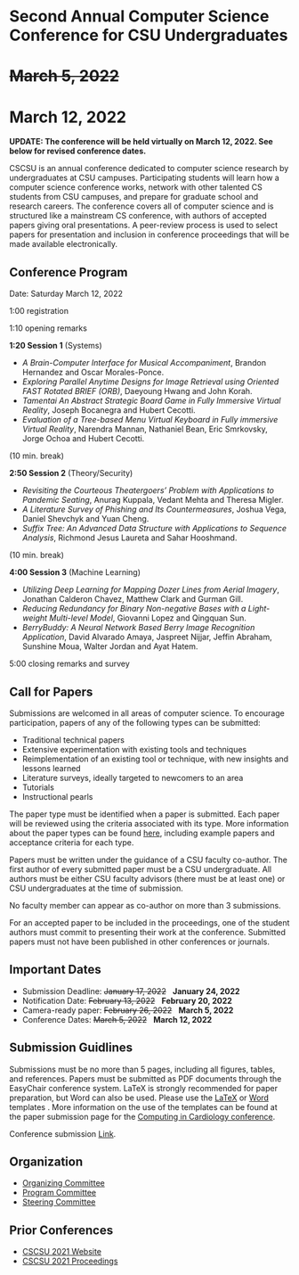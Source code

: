 # Second Annual Computer Science Conference for CSU Undergraduates
# ~~March 5, 2022~~ 
# March 12, 2022

**UPDATE: The conference will be held virtually on March 12, 2022. See below for revised conference dates.**

CSCSU is an annual conference dedicated to computer science research by undergraduates at CSU campuses. Participating students will learn how a computer science conference works, network with other talented CS students from CSU campuses, and prepare for graduate school and research careers. The conference covers all of computer science and is structured like a mainstream CS conference, with authors of accepted papers giving oral presentations. A peer-review process is used to select papers for presentation and inclusion in conference proceedings that will be made available electronically.

## Conference Program ##
Date: Saturday March 12, 2022

1:00 registration 

1:10 opening remarks

**1:20 Session 1**  (Systems)

* *A Brain-Computer Interface for Musical Accompaniment*, Brandon Hernandez and Oscar Morales-Ponce. 
* *Exploring Parallel Anytime Designs for Image Retrieval using Oriented FAST Rotated BRIEF (ORB)*, Daeyoung Hwang and John Korah.
* *Tamentai An Abstract Strategic Board Game in Fully Immersive Virtual Reality*, Joseph Bocanegra and Hubert Cecotti.
* *Evaluation of a Tree-based Menu Virtual Keyboard in Fully immersive Virtual Reality*, Narendra Mannan, Nathaniel Bean, Eric Smrkovsky, Jorge Ochoa and Hubert Cecotti.

(10 min. break)

**2:50 Session 2**  (Theory/Security)
* *Revisiting the Courteous Theatergoers’ Problem with Applications to Pandemic Seating*, Anurag Kuppala, Vedant Mehta and Theresa Migler.
* *A Literature Survey of Phishing and Its Countermeasures*, Joshua Vega, Daniel Shevchyk and Yuan Cheng. 
* *Suffix Tree: An Advanced Data Structure with Applications to Sequence Analysis*, Richmond Jesus Laureta and Sahar Hooshmand.

(10 min. break)

**4:00 Session 3**  (Machine Learning)
* *Utilizing Deep Learning for Mapping Dozer Lines from Aerial Imagery*, Jonathan Calderon Chavez, Matthew Clark and Gurman Gill.
* *Reducing Redundancy for Binary Non-negative Bases with a Light-weight Multi-level Model*, Giovanni Lopez and Qingquan Sun.
* *BerryBuddy: A Neural Network Based Berry Image Recognition Application*, David Alvarado Amaya, Jaspreet Nijjar, Jeffin Abraham, Sunshine Moua, Walter Jordan and Ayat Hatem.

5:00 closing remarks and survey

## Call for Papers ##
Submissions are welcomed in all areas of computer science. To encourage participation, papers of any of the following types can be submitted:

* Traditional technical papers
* Extensive experimentation with existing tools and techniques
* Reimplementation of an existing tool or technique, with new insights and lessons learned
* Literature surveys, ideally targeted to newcomers to an area
* Tutorials
* Instructional pearls

The paper type must be identified when a paper is submitted. Each paper will be reviewed using the criteria associated with its type. More information about the paper types can be found [here](https://cscsu-conference.github.io/Paper%20types%202022.pdf), including example papers and acceptance criteria for each type.

Papers must be written under the guidance of a CSU faculty co-author. The first author of every submitted paper must be a CSU undergraduate. All authors must be either CSU faculty advisors (there must be at least one) or CSU undergraduates at the time of submission.

No faculty member can appear as co-author on more than 3 submissions.

For an accepted paper to be included in the proceedings, one of the student authors must commit to presenting their work at the conference. Submitted papers must not have been published in other conferences or journals.

## Important Dates ##

* Submission Deadline: ~~January 17, 2022~~ &nbsp; **January 24, 2022**
* Notification Date: ~~February 13, 2022~~ &nbsp; **February 20, 2022**
* Camera-ready paper: ~~February 26, 2022~~ &nbsp; **March 5, 2022**
* Conference Dates: ~~March 5, 2022~~ &nbsp; **March 12, 2022**

## Submission Guidlines
Submissions must be no more than 5 pages, including all figures, tables, and references. Papers must be submitted as PDF documents through the EasyChair conference system. LaTeX is strongly recommended for paper preparation, but Word can also be used. Please use the [LaTeX](https://cscsu-conference.github.io/LatexTemplate.zip) or [Word](https://cscsu-conference.github.io/WordTemplate.docx) templates . More information on the use of the templates can be found at the paper submission page for the [Computing in Cardiology conference](http://www.cinc.org/instructions-for-preparing-and-submitting-full-papers/).

Conference submission [Link](https://easychair.org/conferences/?conf=cscsu2022).

## Organization

* [Organizing Committee](./organizing_comm.html)
* [Program Committee](./program_comm.html)
* [Steering Committee](./steering_comm.html)

## Prior Conferences

* [CSCSU 2021 Website](./index21.html)
* [CSCSU 2021 Proceedings](https://scholarworks.calstate.edu/collections/zp38wj490?locale=en)
